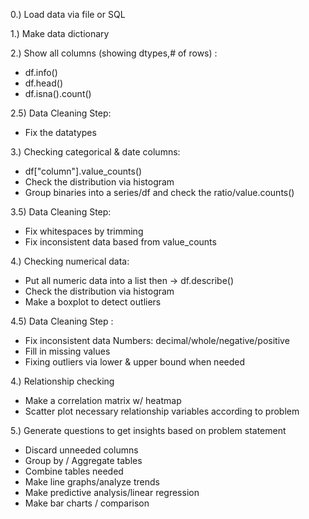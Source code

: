
0.) Load data via file or SQL

1.) Make data dictionary

2.) Show all columns (showing dtypes,# of rows) :
*  df.info()
* df.head()
* df.isna().count()

2.5) Data Cleaning Step:
* Fix the datatypes

3.) Checking categorical  & date columns:
* df["column"].value_counts()
* Check the distribution via histogram
* Group binaries into a series/df and check the ratio/value.counts()

3.5) Data Cleaning Step:
* Fix whitespaces by trimming
* Fix inconsistent data based from value_counts


4.) Checking numerical data:
* Put all numeric data into a list then -> df.describe()
* Check the distribution via histogram
* Make a boxplot to detect outliers

4.5) Data Cleaning Step :
* Fix inconsistent data Numbers: decimal/whole/negative/positive
* Fill in missing values 
* Fixing outliers via lower & upper bound when needed

4.) Relationship checking
* Make a correlation matrix w/ heatmap
* Scatter plot necessary relationship variables according to problem

5.) Generate questions to get insights based on problem statement
* Discard unneeded columns
* Group by / Aggregate tables
*  Combine tables needed
*  Make line graphs/analyze trends
* Make predictive analysis/linear regression
* Make bar charts / comparison

